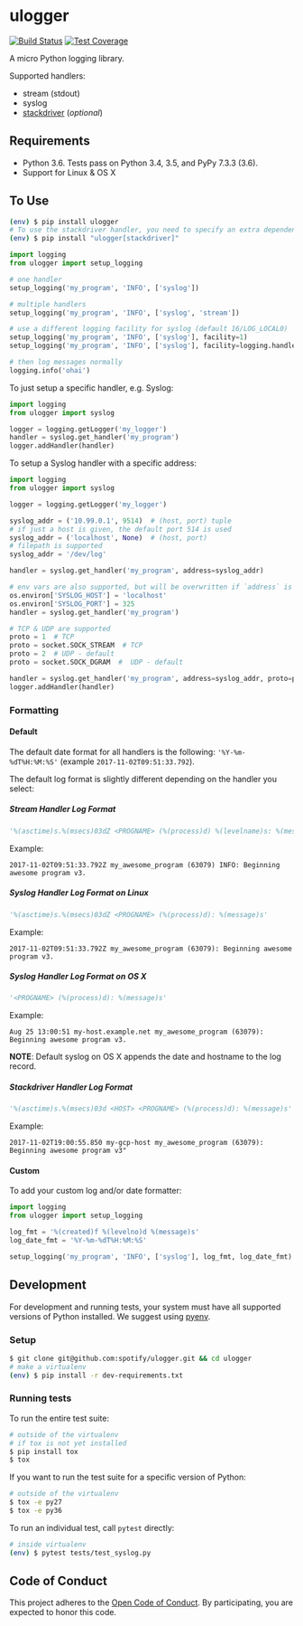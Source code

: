 # ulogger

[![Build Status](https://travis-ci.org/spotify/ulogger.svg?branch=master)](https://travis-ci.org/spotify/ulogger) [![Test Coverage](https://codecov.io/github/spotify/ulogger/branch/master/graph/badge.svg)](https://codecov.io/github/spotify/ulogger)

A micro Python logging library.

Supported handlers:
  * stream (stdout)
  * syslog
  * [stackdriver](https://cloud.google.com/logging/) (_optional_)

## Requirements

* Python 3.6. Tests pass on Python 3.4, 3.5, and PyPy 7.3.3 (3.6).
* Support for Linux & OS X

## To Use

```sh
(env) $ pip install ulogger
# To use the stackdriver handler, you need to specify an extra dependency:
(env) $ pip install "ulogger[stackdriver]"
```


```python
import logging
from ulogger import setup_logging

# one handler
setup_logging('my_program', 'INFO', ['syslog'])

# multiple handlers
setup_logging('my_program', 'INFO', ['syslog', 'stream'])

# use a different logging facility for syslog (default 16/LOG_LOCAL0)
setup_logging('my_program', 'INFO', ['syslog'], facility=1)
setup_logging('my_program', 'INFO', ['syslog'], facility=logging.handlers.SysLogHandler.LOG_USER)

# then log messages normally
logging.info('ohai')
```

To just setup a specific handler, e.g. Syslog:

```python
import logging
from ulogger import syslog

logger = logging.getLogger('my_logger')
handler = syslog.get_handler('my_program')
logger.addHandler(handler)
```

To setup a Syslog handler with a specific address:

```python
import logging
from ulogger import syslog

logger = logging.getLogger('my_logger')

syslog_addr = ('10.99.0.1', 9514)  # (host, port) tuple
# if just a host is given, the default port 514 is used
syslog_addr = ('localhost', None)  # (host, port)
# filepath is supported
syslog_addr = '/dev/log'

handler = syslog.get_handler('my_program', address=syslog_addr)

# env vars are also supported, but will be overwritten if `address` is explicitly given
os.environ['SYSLOG_HOST'] = 'localhost'
os.environ['SYSLOG_PORT'] = 325
handler = syslog.get_handler('my_program')

# TCP & UDP are supported
proto = 1  # TCP
proto = socket.SOCK_STREAM  # TCP
proto = 2  # UDP - default
proto = socket.SOCK_DGRAM  #  UDP - default

handler = syslog.get_handler('my_program', address=syslog_addr, proto=proto)
logger.addHandler(handler)
```

### Formatting

#### Default

The default date format for all handlers is the following: `'%Y-%m-%dT%H:%M:%S'` (example `2017-11-02T09:51:33.792`).

The default log format is slightly different depending on the handler you select:

##### Stream Handler Log Format
```python
'%(asctime)s.%(msecs)03dZ <PROGNAME> (%(process)d) %(levelname)s: %(message)s'
```
Example:
```
2017-11-02T09:51:33.792Z my_awesome_program (63079) INFO: Beginning awesome program v3.
```

##### Syslog Handler Log Format on Linux
```python
'%(asctime)s.%(msecs)03dZ <PROGNAME> (%(process)d): %(message)s'
```

Example:
```
2017-11-02T09:51:33.792Z my_awesome_program (63079): Beginning awesome program v3.
```

##### Syslog Handler Log Format on OS X
```python
'<PROGNAME> (%(process)d): %(message)s'
```

Example:
```
Aug 25 13:00:51 my-host.example.net my_awesome_program (63079): Beginning awesome program v3.
```

**NOTE**: Default syslog on OS X appends the date and hostname to the log record.

##### Stackdriver Handler Log Format
```python
'%(asctime)s.%(msecs)03d <HOST> <PROGNAME> (%(process)d): %(message)s'
```

Example:
```
2017-11-02T19:00:55.850 my-gcp-host my_awesome_program (63079): Beginning awesome program v3"
```

#### Custom

To add your custom log and/or date formatter:

```python
import logging
from ulogger import setup_logging

log_fmt = '%(created)f %(levelno)d %(message)s'
log_date_fmt = '%Y-%m-%dT%H:%M:%S'

setup_logging('my_program', 'INFO', ['syslog'], log_fmt, log_date_fmt)
```

## Development

For development and running tests, your system must have all supported versions of Python installed. We suggest using [pyenv](https://github.com/yyuu/pyenv).

### Setup

```sh
$ git clone git@github.com:spotify/ulogger.git && cd ulogger
# make a virtualenv
(env) $ pip install -r dev-requirements.txt
```

### Running tests

To run the entire test suite:

```sh
# outside of the virtualenv
# if tox is not yet installed
$ pip install tox
$ tox
```

If you want to run the test suite for a specific version of Python:

```sh
# outside of the virtualenv
$ tox -e py27
$ tox -e py36
```

To run an individual test, call `pytest` directly:

```sh
# inside virtualenv
(env) $ pytest tests/test_syslog.py
```


## Code of Conduct

This project adheres to the [Open Code of Conduct][code-of-conduct]. By participating, you are expected to honor this code.

[code-of-conduct]: https://github.com/spotify/code-of-conduct/blob/master/code-of-conduct.md
